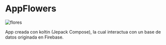 # AppFlowers
![flores](https://user-images.githubusercontent.com/114372854/226480587-86852177-bebd-4278-9e12-1864f8e7248c.png)

App creada con koltin (Jepack Compose), la cual interactua con un base de datos originada en Firebase.
